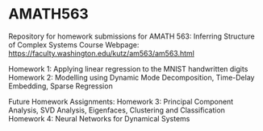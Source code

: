 # AMATH563

Repository for homework submissions for AMATH 563: Inferring Structure of Complex Systems
Course Webpage: https://faculty.washington.edu/kutz/am563/am563.html

Homework 1: Applying linear regression to the MNIST handwritten digits
Homework 2: Modelling using Dynamic Mode Decomposition, Time-Delay Embedding, Sparse Regression 

Future Homework Assignments:
Homework 3: Principal Component Analysis, SVD Analysis, Eigenfaces, Clustering and Classification
Homework 4: Neural Networks for Dynamical Systems
